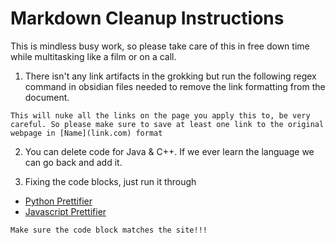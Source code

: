 # Markdown Cleanup Instructions

This is mindless busy work, so please take care of this in free down time while multitasking like a film or on a call.

1. There isn't any link artifacts in the grokking but run the following regex command in obsidian files needed to remove the link formatting from the document. 

```ad-note
This will nuke all the links on the page you apply this to, be very careful. So please make sure to save at least one link to the original webpage in [Name](link.com) format
```

2. You can delete code for Java & C++. If we ever learn the language we can go back and add it. 

3. Fixing the code blocks, just run it through 
- [Python Prettifier](https://codebeautify.org/python-formatter-beautifier)
- [Javascript Prettifier](https://codebeautify.org/jsviewer)

```ad-note
Make sure the code block matches the site!!!
```
